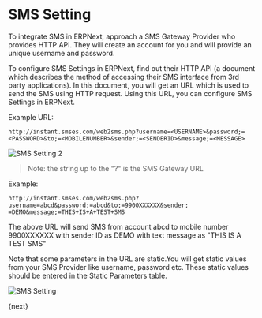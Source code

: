 <!-- add-breadcrumbs -->
# SMS Setting

To integrate SMS in ERPNext, approach a SMS Gateway Provider who provides HTTP
API. They will create an account for you and will provide an unique username
and password.

To configure SMS Settings in ERPNext, find out their HTTP API (a document
which describes the method of accessing their SMS interface from 3rd party
applications). In this document, you will get an URL which is used to send the
SMS using HTTP request. Using this URL, you can configure SMS Settings in
ERPNext.

Example URL:  

    
    
    http://instant.smses.com/web2sms.php?username=<USERNAME>&password;=<PASSWORD>&to;=<MOBILENUMBER>&sender;=<SENDERID>&message;=<MESSAGE>
    

<img class="screenshot" alt="SMS Setting 2" src="{{docs_base_url}}/assets/img/setup/sms-settings2.jpg">


> Note: the string up to the "?" is the SMS Gateway URL

Example:

    
    
    http://instant.smses.com/web2sms.php?username=abcd&password;=abcd&to;=9900XXXXXX&sender;
    =DEMO&message;=THIS+IS+A+TEST+SMS

The above URL will send SMS from account abcd to mobile number 9900XXXXXX with
sender ID as DEMO with text message as "THIS IS A TEST SMS"

Note that some parameters in the URL are static.You will get static values
from your SMS Provider like username, password etc. These static values should
be entered in the Static Parameters table.

<img class="screenshot" alt="SMS Setting" src="{{docs_base_url}}/assets/img/setup/sms-settings1.png">

{next}
